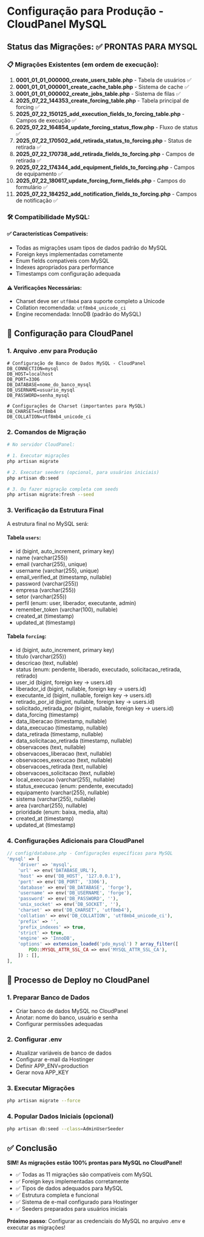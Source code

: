 # Configuração para Produção - CloudPanel MySQL

## Status das Migrações: ✅ PRONTAS PARA MYSQL

### 📋 Migrações Existentes (em ordem de execução):

1. **0001_01_01_000000_create_users_table.php** - Tabela de usuários ✅
2. **0001_01_01_000001_create_cache_table.php** - Sistema de cache ✅
3. **0001_01_01_000002_create_jobs_table.php** - Sistema de filas ✅
4. **2025_07_22_144353_create_forcing_table.php** - Tabela principal de forcing ✅
5. **2025_07_22_150125_add_execution_fields_to_forcing_table.php** - Campos de execução ✅
6. **2025_07_22_164854_update_forcing_status_flow.php** - Fluxo de status ✅
7. **2025_07_22_170502_add_retirada_status_to_forcing.php** - Status de retirada ✅
8. **2025_07_22_170738_add_retirada_fields_to_forcing.php** - Campos de retirada ✅
9. **2025_07_22_174344_add_equipment_fields_to_forcing.php** - Campos de equipamento ✅
10. **2025_07_22_180617_update_forcing_form_fields.php** - Campos do formulário ✅
11. **2025_07_22_184252_add_notification_fields_to_forcing.php** - Campos de notificação ✅

### 🛠️ Compatibilidade MySQL:

#### ✅ **Características Compatíveis:**
- Todas as migrações usam tipos de dados padrão do MySQL
- Foreign keys implementadas corretamente
- Enum fields compatíveis com MySQL
- Indexes apropriados para performance
- Timestamps com configuração adequada

#### ⚠️ **Verificações Necessárias:**
- Charset deve ser `utf8mb4` para suporte completo a Unicode
- Collation recomendada: `utf8mb4_unicode_ci`
- Engine recomendada: InnoDB (padrão do MySQL)

## 🔧 Configuração para CloudPanel

### 1. Arquivo .env para Produção

```env
# Configuração de Banco de Dados MySQL - CloudPanel
DB_CONNECTION=mysql
DB_HOST=localhost
DB_PORT=3306
DB_DATABASE=nome_do_banco_mysql
DB_USERNAME=usuario_mysql
DB_PASSWORD=senha_mysql

# Configurações de Charset (importantes para MySQL)
DB_CHARSET=utf8mb4
DB_COLLATION=utf8mb4_unicode_ci
```

### 2. Comandos de Migração

```bash
# No servidor CloudPanel:

# 1. Executar migrações
php artisan migrate

# 2. Executar seeders (opcional, para usuários iniciais)
php artisan db:seed

# 3. Ou fazer migração completa com seeds
php artisan migrate:fresh --seed
```

### 3. Verificação da Estrutura Final

A estrutura final no MySQL será:

#### Tabela `users`:
- id (bigint, auto_increment, primary key)
- name (varchar(255))
- email (varchar(255), unique)
- username (varchar(255), unique)
- email_verified_at (timestamp, nullable)
- password (varchar(255))
- empresa (varchar(255))
- setor (varchar(255))
- perfil (enum: user, liberador, executante, admin)
- remember_token (varchar(100), nullable)
- created_at (timestamp)
- updated_at (timestamp)

#### Tabela `forcing`:
- id (bigint, auto_increment, primary key)
- titulo (varchar(255))
- descricao (text, nullable)
- status (enum: pendente, liberado, executado, solicitacao_retirada, retirado)
- user_id (bigint, foreign key → users.id)
- liberador_id (bigint, nullable, foreign key → users.id)
- executante_id (bigint, nullable, foreign key → users.id)
- retirado_por_id (bigint, nullable, foreign key → users.id)
- solicitado_retirada_por (bigint, nullable, foreign key → users.id)
- data_forcing (timestamp)
- data_liberacao (timestamp, nullable)
- data_execucao (timestamp, nullable)
- data_retirada (timestamp, nullable)
- data_solicitacao_retirada (timestamp, nullable)
- observacoes (text, nullable)
- observacoes_liberacao (text, nullable)
- observacoes_execucao (text, nullable)
- observacoes_retirada (text, nullable)
- observacoes_solicitacao (text, nullable)
- local_execucao (varchar(255), nullable)
- status_execucao (enum: pendente, executado)
- equipamento (varchar(255), nullable)
- sistema (varchar(255), nullable)
- area (varchar(255), nullable)
- prioridade (enum: baixa, media, alta)
- created_at (timestamp)
- updated_at (timestamp)

### 4. Configurações Adicionais para CloudPanel

```php
// config/database.php - Configurações específicas para MySQL
'mysql' => [
    'driver' => 'mysql',
    'url' => env('DATABASE_URL'),
    'host' => env('DB_HOST', '127.0.0.1'),
    'port' => env('DB_PORT', '3306'),
    'database' => env('DB_DATABASE', 'forge'),
    'username' => env('DB_USERNAME', 'forge'),
    'password' => env('DB_PASSWORD', ''),
    'unix_socket' => env('DB_SOCKET', ''),
    'charset' => env('DB_CHARSET', 'utf8mb4'),
    'collation' => env('DB_COLLATION', 'utf8mb4_unicode_ci'),
    'prefix' => '',
    'prefix_indexes' => true,
    'strict' => true,
    'engine' => 'InnoDB',
    'options' => extension_loaded('pdo_mysql') ? array_filter([
        PDO::MYSQL_ATTR_SSL_CA => env('MYSQL_ATTR_SSL_CA'),
    ]) : [],
],
```

## 🚀 Processo de Deploy no CloudPanel

### 1. Preparar Banco de Dados
- Criar banco de dados MySQL no CloudPanel
- Anotar: nome do banco, usuário e senha
- Configurar permissões adequadas

### 2. Configurar .env
- Atualizar variáveis de banco de dados
- Configurar e-mail da Hostinger
- Definir APP_ENV=production
- Gerar nova APP_KEY

### 3. Executar Migrações
```bash
php artisan migrate --force
```

### 4. Popular Dados Iniciais (opcional)
```bash
php artisan db:seed --class=AdminUserSeeder
```

## ✅ Conclusão

**SIM! As migrações estão 100% prontas para MySQL no CloudPanel!**

- ✅ Todas as 11 migrações são compatíveis com MySQL
- ✅ Foreign keys implementadas corretamente
- ✅ Tipos de dados adequados para MySQL
- ✅ Estrutura completa e funcional
- ✅ Sistema de e-mail configurado para Hostinger
- ✅ Seeders preparados para usuários iniciais

**Próximo passo**: Configurar as credenciais do MySQL no arquivo .env e executar as migrações!
